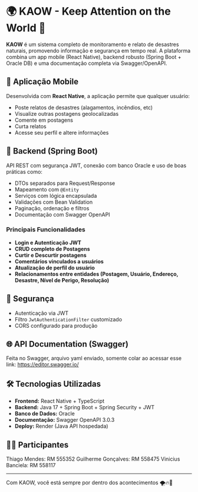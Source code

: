 # 🌍 KAOW - Keep Attention on the World 🚨

**KAOW** é um sistema completo de monitoramento e relato de desastres naturais, promovendo informação e segurança em tempo real. A plataforma combina um app mobile (React Native), backend robusto (Spring Boot + Oracle DB) e uma documentação completa via Swagger/OpenAPI.

## 📱 Aplicação Mobile
Desenvolvida com **React Native**, a aplicação permite que qualquer usuário:
- Poste relatos de desastres (alagamentos, incêndios, etc)
- Visualize outras postagens geolocalizadas
- Comente em postagens
- Curta relatos
- Acesse seu perfil e altere informações

## 🚀 Backend (Spring Boot)
API REST com segurança JWT, conexão com banco Oracle e uso de boas práticas como:
- DTOs separados para Request/Response
- Mapeamento com `@Entity`
- Serviços com lógica encapsulada
- Validações com Bean Validation
- Paginação, ordenação e filtros
- Documentação com Swagger OpenAPI

### Principais Funcionalidades
- **Login e Autenticação JWT**
- **CRUD completo de Postagens**
- **Curtir e Descurtir postagens**
- **Comentários vinculados a usuários**
- **Atualização de perfil do usuário**
- **Relacionamentos entre entidades (Postagem, Usuário, Endereço, Desastre, Nível de Perigo, Resolução)**

## 🔐 Segurança
- Autenticação via JWT
- Filtro `JwtAuthenticationFilter` customizado
- CORS configurado para produção

## 🌐 API Documentation (Swagger)
Feita no Swagger, arquivo yaml enviado, somente colar ao acessar esse link: https://editor.swagger.io/

## 🛠️ Tecnologias Utilizadas
- **Frontend:** React Native + TypeScript
- **Backend:** Java 17 + Spring Boot + Spring Security + JWT
- **Banco de Dados:** Oracle
- **Documentação:** Swagger OpenAPI 3.0.3
- **Deploy:** Render (Java API hospedada)

## 👨‍💻 Participantes
Thiago Mendes: 		RM 555352
Guilherme Gonçalves: 	RM 558475
Vinicius Banciela: 	RM 558117

---

Com KAOW, você está sempre por dentro dos acontecimentos 🌪️🔥🌊
